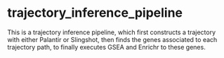 # trajectory_inference_pipeline
This is a trajectory inference pipeline, which first constructs a trajectory with either Palantir or Slingshot, then finds the genes associated to each trajectory path, to finally executes GSEA and Enrichr to these genes. 
